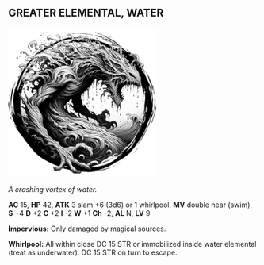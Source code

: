 ## GREATER ELEMENTAL, WATER

![](images/greater-elemental-water.webp)

_A crashing vortex of water._

**AC** 15, **HP** 42, **ATK** 3 slam +6 (3d6) or 1 whirlpool, **MV** double near (swim), **S** +4 **D** +2 **C** +2 **I** -2 **W** +1 **Ch** -2, **AL** N, **LV** 9

**Impervious:** Only damaged by magical sources.

**Whirlpool:** All within close DC 15 STR or immobilized inside water elemental (treat as underwater). DC 15 STR on turn to escape.

